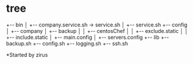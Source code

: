 # tree

+-- bin
│   +-- company.service.sh -> service.sh
│   +-- service.sh
+-- config
│   +-- company
│       +-- backup
│       │   +-- centosChef
│       │       +-- exclude.static
│       │       +-- include.static
│       +-- main.config
│       +-- servers.config
+-- lib
    +-- backup.sh
    +-- config.sh
    +-- logging.sh
    +-- ssh.sh

*Started by zirus
